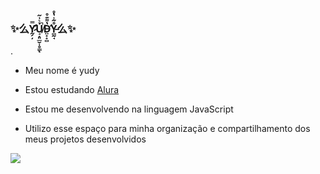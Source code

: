 ### ✨么Y̷̛̛̰̗̦̿Ủ̸̘͙͈̲̮͎̥̳͛͗̃̚ͅD̵̛̤̟̟̻̔͌͊̊Y̵̻̰̘̊͂̾̔̊么✨
.


- Meu nome é yudy

- Estou estudando [Alura](https://www.alura.com.br)

- Estou me desenvolvendo na linguagem JavaScript

- Utilizo esse espaço para minha organização e compartilhamento dos meus projetos desenvolvidos


![](https://media1.tenor.com/m/E3SNnvncEE0AAAAC/dance.gif)
